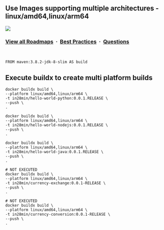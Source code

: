 ## Use Images supporting multiple architectures - linux/amd64,linux/arm64

![](https://i.imgur.com/waxVImv.png)
### [View all Roadmaps](https://github.com/nholuongut/all-roadmaps) &nbsp;&middot;&nbsp; [Best Practices](https://github.com/nholuongut/all-roadmaps/blob/main/public/best-practices/) &nbsp;&middot;&nbsp; [Questions](https://www.linkedin.com/in/nholuong/)
<br/>


```
FROM maven:3.8.2-jdk-8-slim AS build
```

## Execute buildx to create multi platform builds

```
docker buildx build \
--platform linux/amd64,linux/arm64 \
-t in28min/hello-world-python:0.0.1.RELEASE \
--push \
.

docker buildx build \
--platform linux/amd64,linux/arm64 \
-t in28min/hello-world-nodejs:0.0.1.RELEASE \
--push \
.

docker buildx build \
--platform linux/amd64,linux/arm64 \
-t in28min/hello-world-java:0.0.1.RELEASE \
--push \
.

# NOT EXECUTED
docker buildx build \
--platform linux/amd64,linux/arm64 \
-t in28min/currency-exchange:0.0.1-RELEASE \
--push \
.

# NOT EXECUTED
docker buildx build \
--platform linux/amd64,linux/arm64 \
-t in28min/currency-conversion:0.0.1-RELEASE \
--push \
.
```